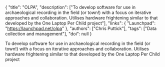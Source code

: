 {
  "title": "OLPA",
  "description": ["To develop software for use in archaeological recording in the field (or town!) with a focus on iterative approaches and collaboration. Utilises hardware frightening similar to that developed by the One Laptop Per Child project"],
  "links": {
    "Launchpad": "https://launchpad.net/olpa"
  },
  "authors": ["Chris Puttick"],
  "tags": ["Data collection and management"],
  "doi": null
}

<!-- Generated by csv2md.R – do not edit by hand -->

To develop software for use in archaeological recording in the field (or town!) with a focus on iterative approaches and collaboration. Utilises hardware frightening similar to that developed by the One Laptop Per Child project